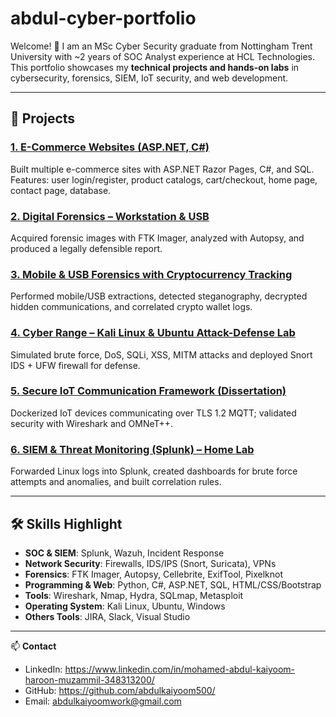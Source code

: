 # abdul-cyber-portfolio
Welcome! 👋 I am an MSc Cyber Security graduate from Nottingham Trent University with ~2 years of SOC Analyst experience at HCL Technologies.  
This portfolio showcases my **technical projects and hands-on labs** in cybersecurity, forensics, SIEM, IoT security, and web development.  

---

## 🔹 Projects

### [1. E-Commerce Websites (ASP.NET, C#)](ecommerce-aspnet/README.md)
Built multiple e-commerce sites with ASP.NET Razor Pages, C#, and SQL. Features: user login/register, product catalogs, cart/checkout, home page, contact page, database.

### [2. Digital Forensics – Workstation & USB](digital-forensics-usb/README.md)
Acquired forensic images with FTK Imager, analyzed with Autopsy, and produced a legally defensible report.

### [3. Mobile & USB Forensics with Cryptocurrency Tracking](mobile-crypto-forensics/README.md)
Performed mobile/USB extractions, detected steganography, decrypted hidden communications, and correlated crypto wallet logs.

### [4. Cyber Range – Kali Linux & Ubuntu Attack-Defense Lab](cyber-range-attack-defense/README.md)
Simulated brute force, DoS, SQLi, XSS, MITM attacks and deployed Snort IDS + UFW firewall for defense.

### [5. Secure IoT Communication Framework (Dissertation)](secure-iot-dissertation/README.md)
Dockerized IoT devices communicating over TLS 1.2 MQTT; validated security with Wireshark and OMNeT++.

### [6. SIEM & Threat Monitoring (Splunk) – Home Lab](splunk-siem/README.md)
Forwarded Linux logs into Splunk, created dashboards for brute force attempts and anomalies, and built correlation rules.

---

## 🛠️ Skills Highlight
- **SOC & SIEM**: Splunk, Wazuh, Incident Response  
- **Network Security**: Firewalls, IDS/IPS (Snort, Suricata), VPNs  
- **Forensics**: FTK Imager, Autopsy, Cellebrite, ExifTool, Pixelknot
- **Programming & Web**: Python, C#, ASP.NET, SQL, HTML/CSS/Bootstrap  
- **Tools**: Wireshark, Nmap, Hydra, SQLmap, Metasploit
- **Operating System**: Kali Linux, Ubuntu, Windows
- **Others Tools**: JIRA, Slack, Visual Studio

---

📫 **Contact**  
- LinkedIn: https://www.linkedin.com/in/mohamed-abdul-kaiyoom-haroon-muzammil-348313200/
- GitHub: https://github.com/abdulkaiyoom500/
- Email: abdulkaiyoomwork@gmail.com
